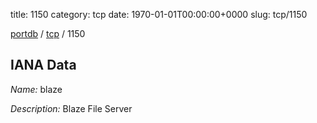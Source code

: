 title: 1150
category: tcp
date: 1970-01-01T00:00:00+0000
slug: tcp/1150

[portdb](/) / [tcp](/category/tcp.html) / 1150


## IANA Data

_Name:_ blaze

_Description:_ Blaze File Server

